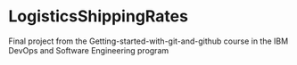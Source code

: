# LogisticsShippingRates
Final project from the Getting-started-with-git-and-github course in the IBM DevOps and Software Engineering program
